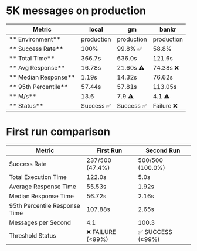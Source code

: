 # 5K messages on production

| Metric               | local      | gm         | bankr      |
| -------------------- | ---------- | ---------- | ---------- |
| ** Environment**     | production | production | production |
| ** Success Rate**    | 100%       | 99.8% ✅   | 58.8%      |
| ** Total Time**      | 366.7s     | 636.0s     | 121.6s     |
| ** Avg Response**    | 16.78s     | 21.60s ⚠️  | 74.38s ❌  |
| ** Median Response** | 1.19s      | 14.32s     | 76.62s     |
| ** 95th Percentile** | 57.44s     | 57.81s     | 113.05s    |
| ** M/s**             | 13.6       | 7.9 ⚠️     | 4.1 ⚠️     |
| ** Status**          | Success ✅ | Success ✅ | Failure ❌ |

# First run comparison

| Metric                        | First Run         | Second Run        |
| ----------------------------- | ----------------- | ----------------- |
| Success Rate                  | 237/500 (47.4%)   | 500/500 (100.0%)  |
| Total Execution Time          | 122.0s            | 5.0s              |
| Average Response Time         | 55.53s            | 1.92s             |
| Median Response Time          | 56.72s            | 2.16s             |
| 95th Percentile Response Time | 107.88s           | 2.65s             |
| Messages per Second           | 4.1               | 100.3             |
| Threshold Status              | ❌ FAILURE (<99%) | ✅ SUCCESS (≥99%) |
